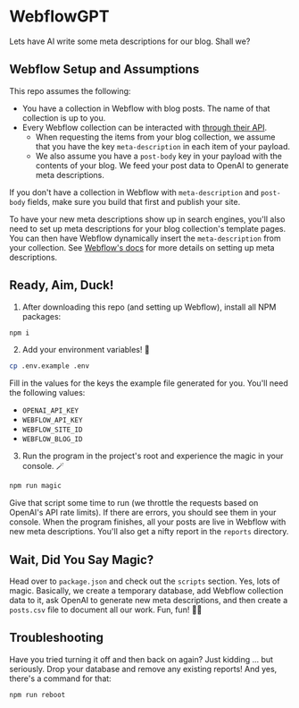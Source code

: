 # WebflowGPT
Lets have AI write some meta descriptions for our blog. Shall we?

## Webflow Setup and Assumptions
This repo assumes the following:
- You have a collection in Webflow with blog posts. The name of that collection is up to you.
- Every Webflow collection can be interacted with [through their API](https://developers.webflow.com/reference/list-items). 
  - When requesting the items from your blog collection, we assume that you have the key `meta-description` in each item of your payload.
  - We also assume you have a `post-body` key in your payload with the contents of your blog. We feed your post data to OpenAI to generate meta descriptions.

If you don't have a collection in Webflow with `meta-description` and `post-body` fields, make sure you build that first and publish your site.

To have your new meta descriptions show up in search engines, you'll also need to set up meta descriptions for your blog collection's template pages. You can then have Webflow dynamically insert the `meta-description` from your collection. See [Webflow's docs](https://university.webflow.com/lesson/seo-title-meta-description) for more details on setting up meta descriptions.

## Ready, Aim, Duck!
1. After downloading this repo (and setting up Webflow), install all NPM packages:
```bash
npm i
```
2. Add your environment variables! 🧪
```bash
cp .env.example .env
```
Fill in the values for the keys the example file generated for you. You'll need the following values:
  - `OPENAI_API_KEY`
  - `WEBFLOW_API_KEY`
  - `WEBFLOW_SITE_ID`
  - `WEBFLOW_BLOG_ID`

3. Run the program in the project's root and experience the magic in your console. 🪄
```bash
npm run magic
```
Give that script some time to run (we throttle the requests based on OpenAI's API rate limits). If there are errors, you should see them in your console. When the program finishes, all your posts are live in Webflow with new meta descriptions. You'll also get a nifty report in the `reports` directory.

## Wait, Did You Say Magic?
Head over to `package.json` and check out the `scripts` section. Yes, lots of magic. Basically, we create a temporary database, add Webflow collection data to it, ask OpenAI to generate new meta descriptions, and then create a `posts.csv` file to document all our work. Fun, fun! 🥳🎉

## Troubleshooting
Have you tried turning it off and then back on again? Just kidding ... but seriously. Drop your database and remove any existing reports! And yes, there's a command for that:
```bash
npm run reboot
```